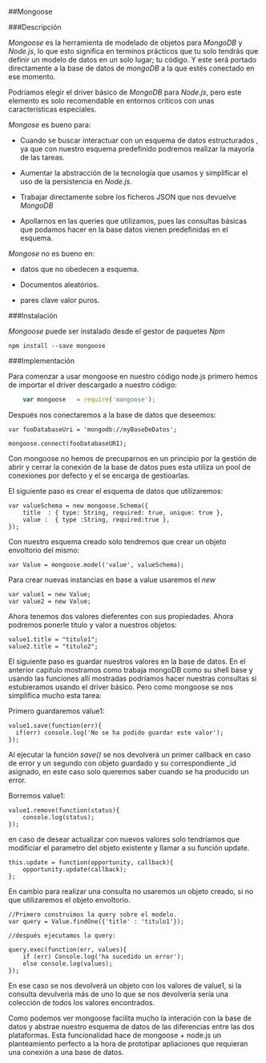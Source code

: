 ##Mongoose

###Descripción

*Mongoose* es la herramienta de modelado de objetos para *MongoDB* y *Node.js*, lo que esto significa en terminos prácticos que tu solo tendrás que definir un modelo de datos en un solo lugar; tu código. Y este será portado directamente a la base de datos de *mongoDB* a la que estés conectado en ese momento. 

Podríamos elegir el driver básico de *MongoDB* para *Node.js*, pero este elemento es solo recomendable en entornos críticos con unas características especiales.

*Mongose* es bueno para:

*  Cuando se buscar interactuar con un esquema de datos estructurados , ya que con nuestro esquema predefinido podremos realizar la mayoría de las tareas.

* Aumentar la abstracción de la tecnología que usamos y simplificar el uso de la persistencia en *Node.js*.

* Trabajar directamente sobre los ficheros JSON que nos devuelve *MongoDB* 

* Apollarnos en las queries que utilizamos, pues las consultas básicas que podamos hacer en la base datos vienen predefinidas en el esquema.

*Mongose* no es bueno en:

* datos que no obedecen a esquema.

* Documentos aleatórios.

* pares clave valor puros.

###Instalación

*Mongoose* puede ser instalado desde el gestor de paquetes *Npm* 
    
    npm install --save mongoose
    
###Implementación

Para comenzar a usar mongoose en nuestro código node.js primero hemos de importar el driver descargado a nuestro código:

```javascript
    var mongoose   = require('mongoose');
```

Después nos conectaremos a la base de datos que deseemos:

    var fooDatabaseUri = 'mongodb://myBaseDeDatos';
    
    mongoose.connect(fooDatabaseURI);
    
Con mongoose no hemos de precuparnos en un principio por la gestión de abrir y cerrar la conexión de la base de datos pues esta utiliza un pool de conexiones por defecto y el se encarga de gestioarlas.

El siguiente paso es crear el esquema de datos que utilizaremos:

    var valueSchema = new mongoose.Schema({
        title  : { type: String, required: true, unique: true },
        value :  { type :String, required:true },
    });

Con nuestro esquema creado solo tendremos que crear un objeto envoltorio del mismo:

    var Value = mongoose.model('value', valueSchema); 
    
Para crear nuevas instancias en base a value usaremos el *new*

    var value1 = new Value;
    var value2 = new Value;
    
Ahora tenemos dos valores dieferentes con sus propiedades. Ahora podremos ponerle titulo y valor a nuestros objetos:

    value1.title = "titulo1";
    value2.title = "titulo2";
    
El siguiente paso es guardar nuestros valores en la base de datos. En el anterior capitulo mostramos como trabaja mongoDB como su shell base y usando las funciones allí mostradas podríamos hacer nuestras consultas si estubieramos usando el driver básico. Pero como mongoose se nos simplifica mucho esta tarea:

Primero guardaremos value1:

    value1.save(function(err){
      if(err) console.log('No se ha podido guardar este valor');
    });
 
Al ejecutar la función *save()* se nos devolverá un primer callback en caso de error y un segundo con objeto guardado y su correspondiente _id asignado, en este caso solo queremos saber cuando se ha producido un error.

Borremos value1:

    value1.remove(function(status){
        console.log(status);
    });
  
en caso de desear actualizar con nuevos valores solo tendríamos que modificiar el parametro del objeto existente y llamar a su función update.
  
    this.update = function(opportunity, callback){
        opportunity.update(callback);
    };
    
En cambio para realizar una consulta no usaremos un objeto creado, si no que utilizaremos el objeto envoltorio.

    //Primero construimos la query sobre el modelo.
    var query = Value.findOne({'title' : 'titulo1'});
      
    //después ejecutamos la query:
    
    query.exec(function(err, values){
        if (err) Console.log('ha sucedido un error');
        else console.log(values);
    });    
    
En ese caso se nos devolverá un objeto con los valores de value1, si la consulta devulveria más de uno lo que se nos devolvería sería una colección de todos los valores encontrados.

Como podemos ver mongoose facilita mucho la interación con la base de datos y abstrae nuestro esquema de datos de las diferencias entre las dos plataformas. Esta funcionalidad hace de mongoose + node.js un planteamiento perfecto a la hora de prototipar apliaciones que requieran una conexión a  una base de datos.
    